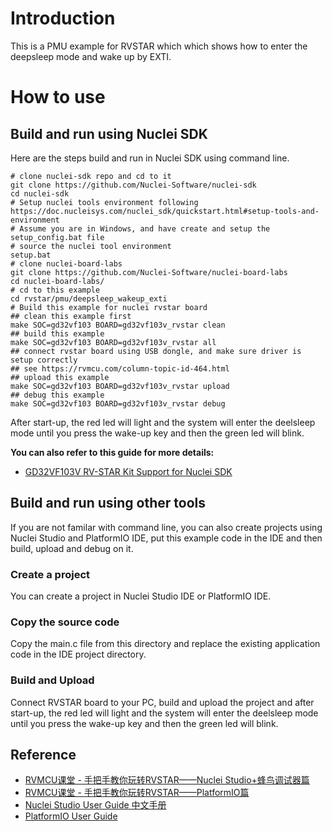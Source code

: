 # Introduction

This is a PMU example for RVSTAR which which shows how to enter the deepsleep mode and wake up by EXTI.

# How to use

## Build and run using Nuclei SDK

Here are the steps build and run in Nuclei SDK using command line.

~~~shell
# clone nuclei-sdk repo and cd to it
git clone https://github.com/Nuclei-Software/nuclei-sdk
cd nuclei-sdk
# Setup nuclei tools environment following https://doc.nucleisys.com/nuclei_sdk/quickstart.html#setup-tools-and-environment
# Assume you are in Windows, and have create and setup the setup_config.bat file
# source the nuclei tool environment
setup.bat
# clone nuclei-board-labs
git clone https://github.com/Nuclei-Software/nuclei-board-labs
cd nuclei-board-labs/
# cd to this example
cd rvstar/pmu/deepsleep_wakeup_exti
# Build this example for nuclei rvstar board
## clean this example first
make SOC=gd32vf103 BOARD=gd32vf103v_rvstar clean
## build this example
make SOC=gd32vf103 BOARD=gd32vf103v_rvstar all
## connect rvstar board using USB dongle, and make sure driver is setup correctly
## see https://rvmcu.com/column-topic-id-464.html
## upload this example
make SOC=gd32vf103 BOARD=gd32vf103v_rvstar upload
## debug this example
make SOC=gd32vf103 BOARD=gd32vf103v_rvstar debug
~~~

After start-up, the red led will light and the system will enter the deelsleep mode until you press the wake-up key and then the green led will blink. 

**You can also refer to this guide for more details:**

* [GD32VF103V RV-STAR Kit Support for Nuclei SDK](https://doc.nucleisys.com/nuclei_sdk/design/board/gd32vf103v_rvstar.html#design-board-gd32vf103v-rvstar)

## Build and run using other tools

If you are not familar with command line, you can also create projects using Nuclei Studio and PlatformIO IDE, put this example code in the IDE and then build, upload and debug on it.

### Create a project

You can create a project in Nuclei Studio IDE or PlatformIO IDE.

### Copy the source code

Copy the main.c file from this directory and replace the existing application code in the IDE project directory.

### Build and Upload

Connect RVSTAR board to your PC, build and upload the project and after start-up, the red led will light and the system will enter the deelsleep mode until you press the wake-up key and then the green led will blink. 

## Reference

* [RVMCU课堂 - 手把手教你玩转RVSTAR——Nuclei Studio+蜂鸟调试器篇](https://rvmcu.com/column-topic-id-455.html)
* [RVMCU课堂 - 手把手教你玩转RVSTAR——PlatformIO篇](https://rvmcu.com/column-topic-id-452.html)
* [Nuclei Studio User Guide 中文手册](https://nucleisys.com/upload/files/doc/nucleistudio/Nuclei_Studio_User_Guide.pdf)
* [PlatformIO User Guide](https://docs.platformio.org/page/platforms/nuclei.html)
